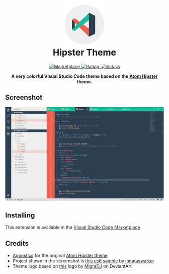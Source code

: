 <h1 align='center'>
  <img src='icon.png' />
  <br>
  Hipster Theme
</h1>

<p align='center'>
  <a href='https://marketplace.visualstudio.com/items/ModoNoob.vscode-hipster-theme'>
    <img src='https://vsmarketplacebadge.apphb.com/version-short/ModoNoob.vscode-hipster-theme.svg' alt='Marketplace' />
  </a>
  <a href='https://marketplace.visualstudio.com/items/ModoNoob.vscode-hipster-theme'>
    <img src='https://vsmarketplacebadge.apphb.com/rating-short/ModoNoob.vscode-hipster-theme.svg' alt='Rating' />
  </a>
  <a href='https://marketplace.visualstudio.com/items/ModoNoob.vscode-hipster-theme'>
    <img src='https://vsmarketplacebadge.apphb.com/installs/ModoNoob.vscode-hipster-theme.svg' alt='Installs' />
  </a>
</p>

<p align='center'>
  <strong>
    A very colorful Visual Studio Code theme based on the <a href='https://github.com/Agnostics/atom-hipster-ui'>Atom Hipster</a> theme. 
  </strong>
</p>

## Screenshot
![Theme screenshot](screenshot.png)

## Installing
This extension is available in the [Visual Studio Code Marketplace](https://marketplace.visualstudio.com/items/ModoNoob.vscode-hipster-theme)

## Credits
- [Agnostics](https://github.com/Agnostics) for the original [Atom Hipster theme](https://github.com/Agnostics/atom-hipster-ui).
- Project shown in the screenshot is [this es6  sample](https://github.com/jonataswalker/es6-sample-project) by [jonataswalker](https://github.com/jonataswalker)
- Theme logo based on [this](https://www.deviantart.com/migradj/art/Visual-Studio-2017-Classic-Color-Icon-668083959) logo by [MigraDJ](https://www.deviantart.com/migradj/) on DeviantArt
